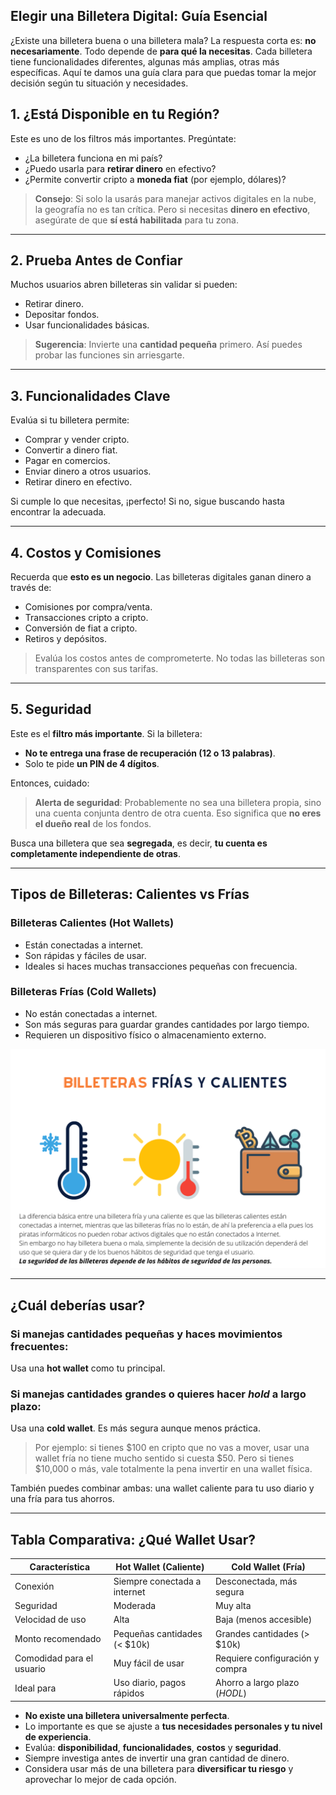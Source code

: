 ## **Elegir una Billetera Digital: Guía Esencial**

¿Existe una billetera buena o una billetera mala? La respuesta corta es: **no necesariamente**. Todo depende de **para qué la necesitas**. Cada billetera tiene funcionalidades diferentes, algunas más amplias, otras más específicas. Aquí te damos una guía clara para que puedas tomar la mejor decisión según tu situación y necesidades.



## **1. ¿Está Disponible en tu Región?**

Este es uno de los filtros más importantes. Pregúntate:

- ¿La billetera funciona en mi país?
- ¿Puedo usarla para **retirar dinero** en efectivo?
- ¿Permite convertir cripto a **moneda fiat** (por ejemplo, dólares)?

>  **Consejo**: Si solo la usarás para manejar activos digitales en la nube, la geografía no es tan crítica. Pero si necesitas **dinero en efectivo**, asegúrate de que **sí está habilitada** para tu zona.

---

## **2. Prueba Antes de Confiar**

Muchos usuarios abren billeteras sin validar si pueden:

- Retirar dinero.
- Depositar fondos.
- Usar funcionalidades básicas.

>  **Sugerencia**: Invierte una **cantidad pequeña** primero. Así puedes probar las funciones sin arriesgarte.

---

## **3. Funcionalidades Clave**

Evalúa si tu billetera permite:

- Comprar y vender cripto.
- Convertir a dinero fiat.
- Pagar en comercios.
- Enviar dinero a otros usuarios.
- Retirar dinero en efectivo.

Si cumple lo que necesitas, ¡perfecto! Si no, sigue buscando hasta encontrar la adecuada.

---

## **4. Costos y Comisiones**

Recuerda que **esto es un negocio**. Las billeteras digitales ganan dinero a través de:

- Comisiones por compra/venta.
- Transacciones cripto a cripto.
- Conversión de fiat a cripto.
- Retiros y depósitos.

> Evalúa los costos antes de comprometerte. No todas las billeteras son transparentes con sus tarifas.

---

## **5. Seguridad**

Este es el **filtro más importante**. Si la billetera:

- **No te entrega una frase de recuperación (12 o 13 palabras)**.
- Solo te pide **un PIN de 4 dígitos**.

Entonces, cuidado:

> **Alerta de seguridad**: Probablemente no sea una billetera propia, sino una cuenta conjunta dentro de otra cuenta. Eso significa que **no eres el dueño real** de los fondos.

Busca una billetera que sea **segregada**, es decir, **tu cuenta es completamente independiente de otras**.

---

##  **Tipos de Billeteras: Calientes vs Frías**

###  Billeteras Calientes (Hot Wallets)

- Están conectadas a internet.
- Son rápidas y fáciles de usar.
- Ideales si haces muchas transacciones pequeñas con frecuencia.

###  Billeteras Frías (Cold Wallets)

- No están conectadas a internet.
- Son más seguras para guardar grandes cantidades por largo tiempo.
- Requieren un dispositivo físico o almacenamiento externo.

![Billetera fría y caliente](https://raw.githubusercontent.com/AppsDevsLeon/Revista_blockchain/refs/heads/main/Day39/image/Billetera%20fria%20y%20caliente.png)

---

##  ¿Cuál deberías usar?

###  Si manejas cantidades pequeñas y haces movimientos frecuentes:
Usa una **hot wallet** como tu principal.

###  Si manejas cantidades grandes o quieres hacer *hold* a largo plazo:
Usa una **cold wallet**. Es más segura aunque menos práctica.

>  Por ejemplo: si tienes $100 en cripto que no vas a mover, usar una wallet fría no tiene mucho sentido si cuesta $50. Pero si tienes $10,000 o más, vale totalmente la pena invertir en una wallet física.

También puedes combinar ambas: una wallet caliente para tu uso diario y una fría para tus ahorros.

---

## Tabla Comparativa: ¿Qué Wallet Usar?

| Característica                     | Hot Wallet (Caliente)         | Cold Wallet (Fría)              |
|----------------------------------|-------------------------------|---------------------------------|
|  Conexión                      | Siempre conectada a internet | Desconectada, más segura        |
|  Seguridad                     | Moderada                     | Muy alta                        |
|  Velocidad de uso              | Alta                         | Baja (menos accesible)         |
|  Monto recomendado             | Pequeñas cantidades (< $10k) | Grandes cantidades (> $10k)     |
|  Comodidad para el usuario     | Muy fácil de usar            | Requiere configuración y compra |
|  Ideal para                   | Uso diario, pagos rápidos    | Ahorro a largo plazo (*HODL*)   |



- **No existe una billetera universalmente perfecta**.
- Lo importante es que se ajuste a **tus necesidades personales y tu nivel de experiencia**.
- Evalúa: **disponibilidad**, **funcionalidades**, **costos** y **seguridad**.
- Siempre investiga antes de invertir una gran cantidad de dinero.
- Considera usar más de una billetera para **diversificar tu riesgo** y aprovechar lo mejor de cada opción.


